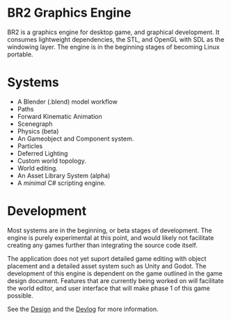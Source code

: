 # BR2 Graphics Engine
BR2 is a graphics engine for desktop game, and graphical development.  It consumes lightweight dependencies, the STL, and OpenGL with SDL as the windowing layer. The engine is in the beginning stages of becoming Linux portable.

# Systems
* A Blender (.blend) model workflow
* Paths
* Forward Kinematic Animation
* Scenegraph
* Physics (beta)
* An Gameobject and Component system.
* Particles
* Deferred Lighting
* Custom world topology.
* World editing.
* An Asset Library System (alpha)
* A *minimal* C# scripting engine.

# Development
Most systems are in the beginning, or beta stages of development.  The engine is purely experimental at this point, and would likely not facilitate creating any 
games further than integrating the source code itself.

The application does not yet suport detailed game editing with object placement and a detailed asset system such as Unity and Godot.
The development of this engine is dependent on the game outlined in the game design document.  Features that are currently being worked on will facilitate the world editor, and user interface
that will make phase 1 of this game possible.  

See the [Design](https://github.com/metalmario971/BR2/blob/master/project/design.md) and the [Devlog](https://github.com/metalmario971/BR2/blob/master/project/devlog.md) for more information.




